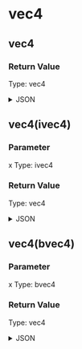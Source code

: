 # vec4

## vec4


### Return Value

  Type: vec4

<details><summary>JSON</summary>

```
{
  "Type": "vec4",
  "Name": "vec4",
  "Value": "0.0 0.0 0.0 0.0",
  "Category": 6,
  "InputPins": [],
  "OutputPins": [
    {
      "Id": "",
      "Type": "vec4"
    }
  ]
}
```

</details>

## vec4(ivec4)

### Parameter

x
  Type: ivec4

### Return Value

  Type: vec4

<details><summary>JSON</summary>

```
{
  "Type": "vec4(ivec4)",
  "Name": "vec4(ivec4)",
  "Category": 1,
  "InputPins": [
    {
      "Connection": null,
      "Id": "x",
      "Type": "ivec4"
    }
  ],
  "OutputPins": [
    {
      "Id": "",
      "Type": "vec4"
    }
  ]
}
```

</details>

## vec4(bvec4)

### Parameter

x
  Type: bvec4

### Return Value

  Type: vec4

<details><summary>JSON</summary>

```
{
  "Type": "vec4(bvec4)",
  "Name": "vec4(bvec4)",
  "Category": 1,
  "InputPins": [
    {
      "Connection": null,
      "Id": "x",
      "Type": "bvec4"
    }
  ],
  "OutputPins": [
    {
      "Id": "",
      "Type": "vec4"
    }
  ]
}
```

</details>

